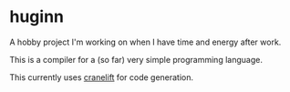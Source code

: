 # huginn

A hobby project I'm working on when I have time and energy after work.

This is a compiler for a (so far) very simple programming language.

This currently uses
[cranelift](https://github.com/bytecodealliance/wasmtime/tree/main/cranelift)
for code generation.
